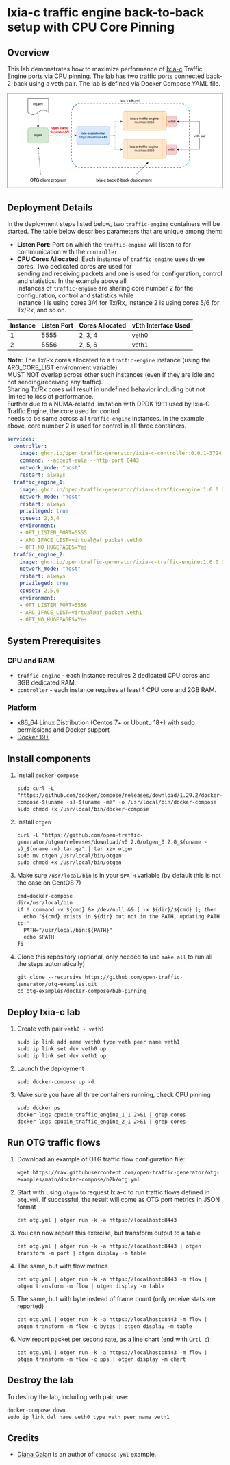 # Ixia-c traffic engine back-to-back setup with CPU Core Pinning

## Overview

This lab demonstrates how to maximize performance of [Ixia-c](https://github.com/open-traffic-generator/ixia-c) Traffic Engine ports via CPU pinning. The lab has two traffic ports connected back-2-back using a veth pair. The lab is defined via Docker Compose YAML file.

![Diagram](./diagram.png)

## Deployment Details

In the deployment steps listed below, two `traffic-engine` containers will be started. The table below describes parameters that are unique among them:

- **Listen Port**: Port on which the `traffic-engine` will listen to for communication with the `controller`.
- **CPU Cores Allocated**: Each instance of `traffic-engine` uses three cores. Two dedicated cores are used for  
  sending and receiving packets and one is used for configuration, control and statistics. In the example above all  
  instances of `traffic-engine` are sharing core number 2 for the configuration, control and statistics while  
  instance 1 is using cores 3/4 for Tx/Rx, instance 2 is using cores 5/6 for Tx/Rx, and so on.

| Instance | Listen Port | Cores Allocated | vEth Interface Used     |
|----------|-------------|-----------------|-------------------------|
| 1        | 5555        | 2, 3, 4         | veth0                   |
| 2        | 5556        | 2, 5, 6         | veth1                   |


**Note**: The Tx/Rx cores allocated to a `traffic-engine` instance (using the ARG_CORE_LIST environment variable)  
MUST NOT overlap across other such instances (even if they are idle and not sending/receiving any traffic).  
Sharing Tx/Rx cores will result in undefined behavior including but not limited to loss of performance.  
Further due to a NUMA-related limitation with DPDK 19.11 used by Ixia-C Traffic Engine, the core used for control  
needs to be same across all `traffic-engine` instances. In the example above, core number 2 is used for control in all three containers.


 ```Yaml
 services:
   controller:
     image: ghcr.io/open-traffic-generator/ixia-c-controller:0.0.1-3724
     command: --accept-eula --http-port 8443
     network_mode: "host"
     restart: always
   traffic_engine_1:
     image: ghcr.io/open-traffic-generator/ixia-c-traffic-engine:1.6.0.24
     network_mode: "host"
     restart: always
     privileged: true
     cpuset: 2,3,4
     environment:
     - OPT_LISTEN_PORT=5555
     - ARG_IFACE_LIST=virtual@af_packet,veth0
     - OPT_NO_HUGEPAGES=Yes
   traffic_engine_2:
     image: ghcr.io/open-traffic-generator/ixia-c-traffic-engine:1.6.0.24
     network_mode: "host"
     restart: always
     privileged: true
     cpuset: 2,5,6
     environment:
     - OPT_LISTEN_PORT=5556
     - ARG_IFACE_LIST=virtual@af_packet,veth1
     - OPT_NO_HUGEPAGES=Yes
 ```

## System Prerequisites

### CPU and RAM

* `traffic-engine` - each instance requires 2 dedicated CPU cores and 3GB dedicated RAM.
* `controller` - each instance requires at least 1 CPU core and 2GB RAM.

### Platform

* x86_64 Linux Distribution (Centos 7+ or Ubuntu 18+) with sudo permissions and Docker support
* [Docker 19+](https://docs.docker.com/engine/install/)

## Install components

1. Install `docker-compose`

    ```Shell
    sudo curl -L "https://github.com/docker/compose/releases/download/1.29.2/docker-compose-$(uname -s)-$(uname -m)" -o /usr/local/bin/docker-compose
    sudo chmod +x /usr/local/bin/docker-compose
    ```

2. Install `otgen`

    ```Shell
    curl -L "https://github.com/open-traffic-generator/otgen/releases/download/v0.2.0/otgen_0.2.0_$(uname -s)_$(uname -m).tar.gz" | tar xzv otgen
    sudo mv otgen /usr/local/bin/otgen
    sudo chmod +x /usr/local/bin/otgen
    ```

3. Make sure `/usr/local/bin` is in your `$PATH` variable (by default this is not the case on CentOS 7)

    ```Shell
    cmd=docker-compose
    dir=/usr/local/bin
    if ! command -v ${cmd} &> /dev/null && [ -x ${dir}/${cmd} ]; then
      echo "${cmd} exists in ${dir} but not in the PATH, updating PATH to:"
      PATH="/usr/local/bin:${PATH}"
      echo $PATH
    fi
    ```

4. Clone this repository (optional, only needed to use `make all` to run all the steps automatically)

    ```Shell
    git clone --recursive https://github.com/open-traffic-generator/otg-examples.git
    cd otg-examples/docker-compose/b2b-pinning
    ```

## Deploy Ixia-c lab

1. Create veth pair `veth0 - veth1`

    ```Shell
    sudo ip link add name veth0 type veth peer name veth1
    sudo ip link set dev veth0 up
    sudo ip link set dev veth1 up
    ```

2. Launch the deployment

    ```Shell
    sudo docker-compose up -d 
    ```

4. Make sure you have all three containers running, check CPU pinning

    ```Shell
    sudo docker ps
    docker logs cpupin_traffic_engine_1_1 2>&1 | grep cores
    docker logs cpupin_traffic_engine_2_1 2>&1 | grep cores
    ```

## Run OTG traffic flows

1. Download an example of OTG traffic flow configuration file:

    ```Shell
    wget https://raw.githubusercontent.com/open-traffic-generator/otg-examples/main/docker-compose/b2b/otg.yml
    ```

2. Start with using `otgen` to request Ixia-c to run traffic flows defined in `otg.yml`. If successful, the result will come as OTG port metrics in JSON format

    ```Shell
    cat otg.yml | otgen run -k -a https://localhost:8443
    ```

3. You can now repeat this exercise, but transform output to a table

    ```Shell
    cat otg.yml | otgen run -k -a https://localhost:8443 | otgen transform -m port | otgen display -m table
    ```

4. The same, but with flow metrics

    ```Shell
    cat otg.yml | otgen run -k -a https://localhost:8443 -m flow | otgen transform -m flow | otgen display -m table
    ```

5. The same, but with byte instead of frame count (only receive stats are reported)

    ```Shell
    cat otg.yml | otgen run -k -a https://localhost:8443 -m flow | otgen transform -m flow -c bytes | otgen display -m table
    ```

6. Now report packet per second rate, as a line chart (end with `Crtl-c`)

    ```Shell
    cat otg.yml | otgen run -k -a https://localhost:8443 -m flow | otgen transform -m flow -c pps | otgen display -m chart
    ```

## Destroy the lab

To destroy the lab, including veth pair, use:

```Shell
docker-compose down
sudo ip link del name veth0 type veth peer name veth1
```

## Credits

* [Diana Galan](https://github.com/dgalan-xxia) is an author of `compose.yml` example.
